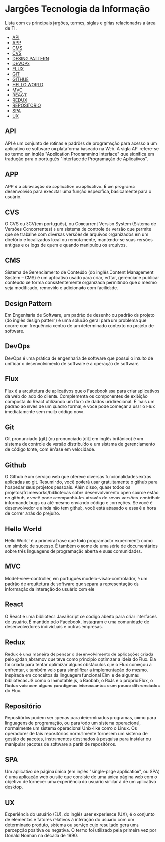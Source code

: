 # Jargões Tecnologia da Informação
Lista com os principais jargões, termos, siglas e gírias relacionadas a área de TI.

* [API](#api)
* [APP](#app)
* [CMS](#cms)
* [CVS](#cvs)
* [DESING PATTERN](#design-pattern)
* [DEVOPS](#devops)
* [FLUX](#flux)
* [GIT](#git)
* [GITHUB](#github)
* [HELLO WORLD](#hello-world)
* [MVC](#mvc)
* [REACT](#react)
* [REDUX](#REDUX)
* [REPOSITÓRIO](#repositório)
* [SPA](#spa)
* [UX](#ux)


## API
API é um conjunto de rotinas e padrões de programação para acesso a um aplicativo de software ou plataforma baseado na Web. A sigla API refere-se ao termo em inglês "Application Programming Interface" que significa em tradução para o português "Interface de Programação de Aplicativos".

## APP
APP é a abreviação de application ou aplicativo. É um programa desenvolvido para executar uma função específica, basicamente para o usuário.

## CVS
O CVS ou SCV(em português), ou Concurrent Version System (Sistema de Versões Concorrentes) é um sistema de controle de versão que permite que se trabalhe com diversas versões de arquivos organizados em um diretório e localizados local ou remotamente, mantendo-se suas versões antigas e os logs de quem e quando manipulou os arquivos.

## CMS
Sistema de Gerenciamento de Conteúdo (do inglês Content Management System – CMS) é um aplicativo usado para criar, editar, gerenciar e publicar conteúdo de forma consistentemente organizada permitindo que o mesmo seja modificado, removido e adicionado com facilidade.

## Design Pattern
Em Engenharia de Software, um padrão de desenho ou padrão de projeto (do inglês design pattern) é uma solução geral para um problema que ocorre com frequência dentro de um determinado contexto no projeto de software.

## DevOps
DevOps é uma prática de engenharia de software que possui o intuito de unificar o desenvolvimento de software e a operação de software.

## Flux
Flux é a arquitetura de aplicativos que o Facebook usa para criar aplicativos da web do lado do cliente. Complementa os componentes de exibição composta do React utilizando um fluxo de dados unidirecional. É mais um padrão ao invés de um quadro formal, e você pode começar a usar o Flux imediatamente sem muito código novo.

## Git
Git pronunciado [git] (ou pronunciado [dit] em inglês britânico) é um sistema de controle de versão distribuído e um sistema de gerenciamento de código fonte, com ênfase em velocidade.

## Github
O Github é um serviço web que oferece diversas funcionalidades extras aplicadas ao git. Resumindo, você poderá usar gratuitamente o github para hospedar seus projetos pessoais. Além disso, quase todos os projetos/frameworks/bibliotecas sobre desenvolvimento open source estão no github, e você pode acompanhá-los através de novas versões, contribuir informando bugs ou até mesmo enviando código e correções. Se você é desenvolvedor e ainda não tem github, você está atrasado e essa é a hora de correr atrás do prejuízo.

## Hello World
Hello World! é a primeira frase que todo programador experimenta como um símbolo de sucesso. É também o nome de uma série de documentários sobre três linguagens de programação aberta e suas comunidades.

## MVC
Model-view-controller, em português modelo-visão-controlador, é um padrão de arquitetura de software que separa a representação da informação da interação do usuário com ele

## React
O React é uma biblioteca JavaScript de código aberto para criar interfaces de usuário. É mantido pelo Facebook, Instagram e uma comunidade de desenvolvedores individuais e outras empresas.

## Redux
Redux é uma maneira de pensar o desenvolvimento de aplicações criada pelo @dan_abramov que teve como principio optimizar a ideia do Flux. Ela foi criada para tentar optimizar alguns obstáculos que o Flux começou a enfrentar, e também veio para simplificar a implementação do mesmo. Inspirada em conceitos da linguagem funcional Elm, e de algumas bibliotecas JS como o Immutable.js,  o Baobab, o  RxJs e o próprio Flux, o Redux veio com alguns paradigmas interessantes e um pouco diferenciados do Flux.

## Repositório
Repositórios podem ser apenas para determinados programas, como para linguagens de programação, ou para todo um sistema operacional, normalmente um sistema operacional Unix-like como o Linux. Os operadores de tais repositórios normalmente fornecem um sistema de gestão de pacotes, instrumentos destinados à pesquisa para instalar ou manipular pacotes de software a partir de repositórios.

## SPA
Um aplicativo de página única (em inglês "single-page application", ou SPA) é uma aplicação web ou site que consiste de uma única página web com o objetivo de fornecer uma experiência do usuário similar à de um aplicativo desktop.

## UX
Experiência do usuário (EU), do inglês user experience (UX), é o conjunto de elementos e fatores relativos à interação do usuário com um determinado produto, sistema ou serviço cujo resultado gera uma percepção positiva ou negativa. O termo foi utilizado pela primeira vez por Donald Norman na década de 1990.

